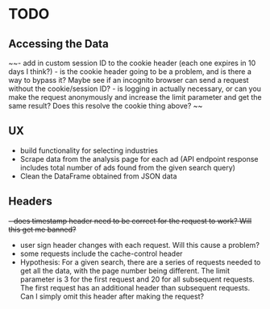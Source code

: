 # TODO
## Accessing the Data
~~- add in custom session ID to the cookie header (each one expires in 10 days I think?)
    - is the cookie header going to be a problem, and is there a way to bypass it? Maybe see if an incognito browser can send a request without the cookie/session ID?
    - is logging in actually necessary, or can you make the request anonymously and increase the limit parameter and get the same result? Does this resolve the cookie thing above?
~~


## UX
- build functionality for selecting industries
- Scrape data from the analysis page for each ad (API endpoint response includes total number of ads found from the given search query)
- Clean the DataFrame obtained from JSON data

## Headers
~~- does timestamp header need to be correct for the request to work? Will this get me banned?~~
- user sign header changes with each request. Will this cause a problem?
- some requests include the cache-control header
- Hypothesis:
    For a given search, there are a series of requests needed to get all the data, with the page number being different. The limit parameter is 3 for the first request and 20 for all subsequent requests. 
    The first request has an additional header than subsequent requests. Can I simply omit this header after making the request?